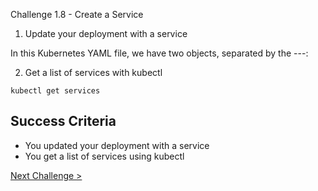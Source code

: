 Challenge 1.8 - Create a Service

1. Update your deployment with a service

In this Kubernetes YAML file, we have two objects, separated by the ---:

2. Get a list of services with kubectl

```
kubectl get services
```

## Success Criteria

- You updated your deployment with a service
- You get a list of services using kubectl

[Next Challenge >](../1.9/readme.md)
